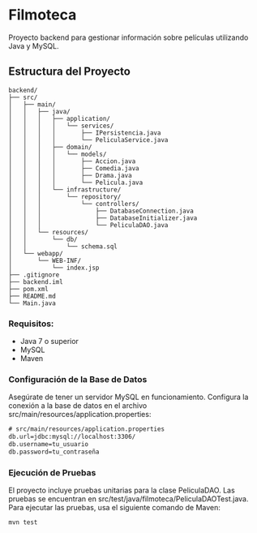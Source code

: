 # Filmoteca
Proyecto backend para gestionar información sobre películas utilizando Java y MySQL.

## Estructura del Proyecto

```plaintext
backend/
├── src/
│   ├── main/
│   │   ├── java/
│   │   │   ├── application/
│   │   │   │   └── services/
│   │   │   │       ├── IPersistencia.java
│   │   │   │       └── PeliculaService.java
│   │   │   ├── domain/
│   │   │   │   └── models/
│   │   │   │       ├── Accion.java
│   │   │   │       ├── Comedia.java
│   │   │   │       ├── Drama.java
│   │   │   │       └── Pelicula.java
│   │   │   └── infrastructure/
│   │   │       └── repository/
│   │   │           └── controllers/
│   │   │               ├── DatabaseConnection.java
│   │   │               ├── DatabaseInitializer.java
│   │   │               └── PeliculaDAO.java
│   │   └── resources/
│   │       └── db/
│   │           └── schema.sql
│   └── webapp/
│       └── WEB-INF/
│           └── index.jsp
├── .gitignore
├── backend.iml
├── pom.xml
├── README.md
└── Main.java

```

### Requisitos:

- Java 7 o superior
- MySQL
- Maven

### Configuración de la Base de Datos

Asegúrate de tener un servidor MySQL en funcionamiento.
Configura la conexión a la base de datos en el archivo src/main/resources/application.properties:

```dtd
# src/main/resources/application.properties
db.url=jdbc:mysql://localhost:3306/
db.username=tu_usuario
db.password=tu_contraseña
```

### Ejecución de Pruebas

El proyecto incluye pruebas unitarias para la clase PeliculaDAO. Las pruebas se encuentran en src/test/java/filmoteca/PeliculaDAOTest.java.
Para ejecutar las pruebas, usa el siguiente comando de Maven:

```dtd
mvn test
```